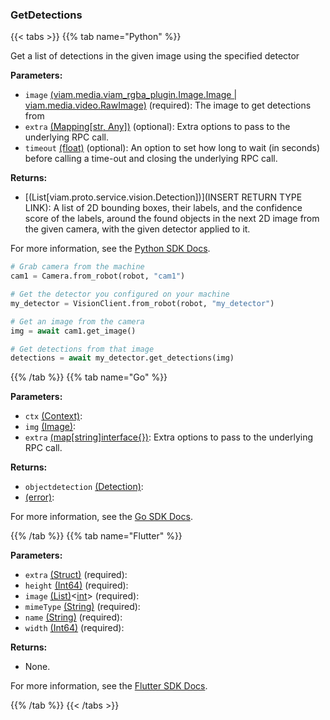 ### GetDetections

{{< tabs >}}
{{% tab name="Python" %}}

Get a list of detections in the given image using the specified detector

**Parameters:**

- `image` [(viam.media.viam_rgba_plugin.Image.Image | viam.media.video.RawImage)](https://python.viam.dev/autoapi/viam/../gen/component/camera/v1/camera_pb2/index.html#viam.gen.component.camera.v1.camera_pb2.Image) (required): The image to get detections from
- `extra` [(Mapping[str, Any])](<INSERT PARAM TYPE LINK>) (optional): Extra options to pass to the underlying RPC call.
- `timeout` [(float)](<INSERT PARAM TYPE LINK>) (optional): An option to set how long to wait (in seconds) before calling a time-out and closing the underlying RPC call.

**Returns:**

- [(List[viam.proto.service.vision.Detection])](INSERT RETURN TYPE LINK): A list of 2D bounding boxes, their labels, and the confidence score of the labels, around the found objects in the next 2D image from the given camera, with the given detector applied to it.

For more information, see the [Python SDK Docs](https://python.viam.dev/autoapi/viam/services/vision/client/index.html#viam.services.vision.client.VisionClient.get_detections).

``` python {class="line-numbers linkable-line-numbers"}
# Grab camera from the machine
cam1 = Camera.from_robot(robot, "cam1")

# Get the detector you configured on your machine
my_detector = VisionClient.from_robot(robot, "my_detector")

# Get an image from the camera
img = await cam1.get_image()

# Get detections from that image
detections = await my_detector.get_detections(img)
```

{{% /tab %}}
{{% tab name="Go" %}}

**Parameters:**

- `ctx` [(Context)](https://pkg.go.dev/context#Context):
- `img` [(Image)](https://pkg.go.dev/image#Image):
- `extra` [(map[string]interface\{\})](https://go.dev/blog/maps): Extra options to pass to the underlying RPC call.

**Returns:**

- `objectdetection` [(Detection)](https://pkg.go.dev/go.viam.com/rdk@v0.26.0/vision/objectdetection#Detection):
- [(error)](https://pkg.go.dev/builtin#error):

For more information, see the [Go SDK Docs](https://pkg.go.dev/go.viam.com/rdk/services/vision#Service).

{{% /tab %}}
{{% tab name="Flutter" %}}

**Parameters:**

- `extra` [(Struct)](<INSERT PARAM TYPE LINK>) (required):
- `height` [(Int64)](https://pub.dev/documentation/fixnum/1.1.0/fixnum/Int64-class.html) (required):
- `image` [(List)](https://api.flutter.dev/flutter/dart-core/List-class.html)<[int](https://api.flutter.dev/flutter/dart-core/int-class.html)> (required):
- `mimeType` [(String)](https://api.flutter.dev/flutter/dart-core/String-class.html) (required):
- `name` [(String)](https://api.flutter.dev/flutter/dart-core/String-class.html) (required):
- `width` [(Int64)](https://pub.dev/documentation/fixnum/1.1.0/fixnum/Int64-class.html) (required):

**Returns:**

- None.

For more information, see the [Flutter SDK Docs](https://flutter.viam.dev/viam_protos.service.vision/VisionServiceClient/getDetections.html).

{{% /tab %}}
{{< /tabs >}}
